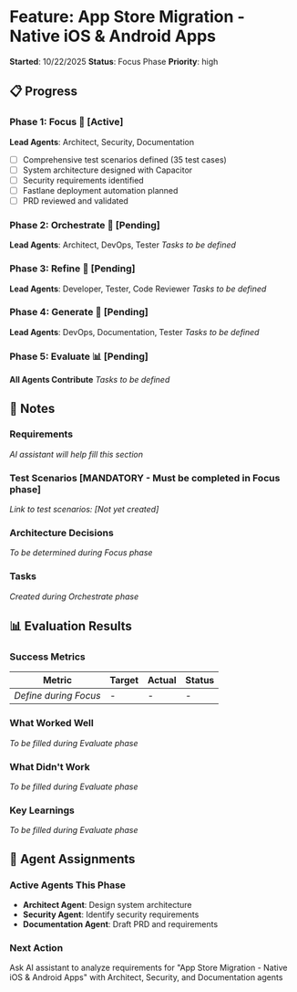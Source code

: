 # Feature: App Store Migration - Native iOS & Android Apps

**Started**: 10/22/2025
**Status**: Focus Phase
**Priority**: high

## 📋 Progress

### Phase 1: Focus 🎯 [Active]
**Lead Agents**: Architect, Security, Documentation
- [ ] Comprehensive test scenarios defined (35 test cases)
- [ ] System architecture designed with Capacitor
- [ ] Security requirements identified
- [ ] Fastlane deployment automation planned
- [ ] PRD reviewed and validated

### Phase 2: Orchestrate 📝 [Pending]
**Lead Agents**: Architect, DevOps, Tester
*Tasks to be defined*

### Phase 3: Refine 🔨 [Pending]
**Lead Agents**: Developer, Tester, Code Reviewer
*Tasks to be defined*

### Phase 4: Generate 🚀 [Pending]
**Lead Agents**: DevOps, Documentation, Tester
*Tasks to be defined*

### Phase 5: Evaluate 📊 [Pending]
**All Agents Contribute**
*Tasks to be defined*

## 📝 Notes

### Requirements
*AI assistant will help fill this section*

### Test Scenarios [MANDATORY - Must be completed in Focus phase]
*Link to test scenarios: [Not yet created]*
<!-- Test scenarios MUST be defined before any code is written -->

### Architecture Decisions
*To be determined during Focus phase*

### Tasks
*Created during Orchestrate phase*

## 📊 Evaluation Results

### Success Metrics
| Metric | Target | Actual | Status |
|--------|--------|--------|--------|
| *Define during Focus* | - | - | - |

### What Worked Well
*To be filled during Evaluate phase*

### What Didn't Work
*To be filled during Evaluate phase*

### Key Learnings
*To be filled during Evaluate phase*

## 🤖 Agent Assignments

### Active Agents This Phase
- **Architect Agent**: Design system architecture
- **Security Agent**: Identify security requirements
- **Documentation Agent**: Draft PRD and requirements

### Next Action
Ask AI assistant to analyze requirements for "App Store Migration - Native iOS & Android Apps" with Architect, Security, and Documentation agents


